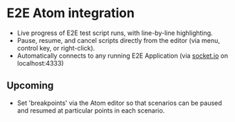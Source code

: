 # E2E Atom integration

* Live progress of E2E test script runs, with line-by-line highlighting.
* Pause, resume, and cancel scripts directly from the editor (via menu, control key, or right-click).
* Automatically connects to any running E2E Application (via [socket.io](http://socket.io/) on localhost:4333)

## Upcoming

* Set 'breakpoints' via the Atom editor so that scenarios can be paused and resumed at particular points in each scenario.